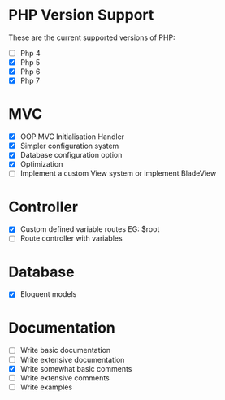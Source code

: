 # PHP Version Support

These are the current supported versions of PHP:
- [ ] Php 4
- [x] Php 5
- [X] Php 6
- [X] Php 7

# MVC

- [X] OOP MVC Initialisation Handler
- [X] Simpler configuration system
- [X] Database configuration option
- [X] Optimization
- [ ] Implement a custom View system or implement BladeView

# Controller

- [X] Custom defined variable routes EG: $root
- [ ] Route controller with variables

# Database

- [X] Eloquent models

# Documentation
- [ ] Write basic documentation
- [ ] Write extensive documentation
- [X] Write somewhat basic comments
- [ ] Write extensive comments
- [ ] Write examples
